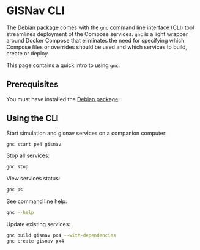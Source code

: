 # GISNav CLI

The [Debian package](/install-from-debian-package) comes with the `gnc` command line interface (CLI) tool streamlines deployment of the Compose services. `gnc` is a light wrapper around Docker Compose that eliminates the need for specifying which Compose files or overrides should be used and which services to build, create or deploy.

This page contains a quick intro to using `gnc`.

## Prerequisites

You must have installed the [Debian package](/install-from-debian-package).

## Using the CLI

Start simulation and gisnav services on a companion computer:

```bash
gnc start px4 gisnav
```

Stop all services:

```bash
gnc stop
```

View services status:

```bash
gnc ps
```

See command line help:

```bash
gnc --help
```

Update existing services:

```bash
gnc build gisnav px4 --with-dependencies
gnc create gisnav px4
```
